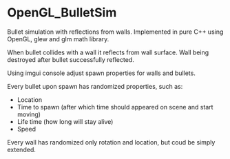 # OpenGL_BulletSim

Bullet simulation with reflections from walls. Implemented in pure C++ using OpenGL, glew and glm math library.

When bullet collides with a wall it reflects from wall surface. Wall being destroyed after bullet successfully reflected.

Using imgui console adjust spawn properties for walls and bullets.

Every bullet upon spawn has randomized properties, such as:
- Location
- Time to spawn (after which time should appeared on scene and start moving)
- Life time (how long will stay alive)
- Speed

Every wall has randomized only rotation and location, but coud be simply extended.
